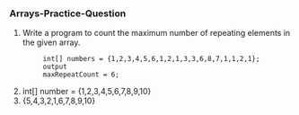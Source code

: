 ### Arrays-Practice-Question

1. Write a program to count the maximum number of repeating elements in the given array.
   ```
        int[] numbers = {1,2,3,4,5,6,1,2,1,3,3,6,8,7,1,1,2,1};
        output 
        maxRepeatCount = 6;
   ```
2. int[] number = {1,2,3,4,5,6,7,8,9,10}
3. {5,4,3,2,1,6,7,8,9,10}